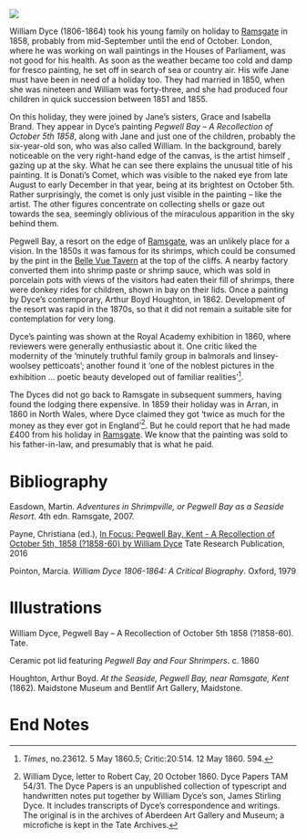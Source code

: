 <a href="https://juncture-digital.org"><img src="https://juncture-digital.org/images/ve-button.png"></a>

<param ve-config 
       title="William Dyce (1806-1864) "
       author="Prof Christiana Payne"
       banner="insert pic" 
       layout="vertical"
       num-maps="*"
       num-images="*">

<param ve-entity eid="Q2095630" title="William Dyce" aliases="Dyce’s">
<param ve-entity eid="Q96084586" aliases="Jane">
<param ve-entity eid="Q736439" title="Ramsgate">
<param ve-entity eid="Q981088" aliases="Donati’s Comet">
<param ve-entity eid="Q3425604" title="Pegwell Bay">
<param ve-entity eid="Q4798063" title="Arthur Boyd Houghton">
<param ve-entity eid="Q211873" title="Arran">
<param ve-entity eid="Q1892770" title="North Wales">


William Dyce (1806-1864) took his young family on holiday to [Ramsgate](/19c/19c-ramsgate) in 1858, probably from mid-September until the end of October. London, where he was working on wall paintings in the Houses of Parliament, was not good for his health. As soon as the weather became too cold and damp for fresco painting, he set off in search of sea or country air. His wife Jane must have been in need of a holiday too. They had married in 1850, when she was nineteen and William was forty-three, and she had produced four children in quick succession between 1851 and 1855.
<param ve-image
    fit="contain"
    title="Photograph of William Dyce" 
    description="by John Watkins in albumen carte-de-visite, 1860-1864" 
    attribution="National Portrait Gallery (https://www.npg.org.uk/collections/search/portrait/mw111900/William-Dyce?)"
    license="CC BY-NC-ND 3.0"
    url="https://i.imgur.com/gs45uqR.jpeg">


On this holiday, they were joined by Jane’s sisters, <span data-mouseover-image-zoomto="713,514,741,578">Grace and Isabella Brand.</span> They appear in Dyce’s painting _Pegwell Bay – A Recollection of October 5th 1858_, along with <span data-mouseover-image-zoomto="313,660,515,402">Jane and just one of the children</span>, probably the six-year-old son, who was also called William. In the background, barely noticeable on the very right-hand edge of the canvas, is <span data-mouseover-image-zoomto="1322,623,215,168">the artist himself </span>, gazing up at the sky. What he can see there explains the unusual title of his painting. It is Donati’s Comet, which was visible to the naked eye from late August to early December in that year, being at its brightest on October 5th. Rather surprisingly, the comet is only just visible in the painting – like the artist. The other figures concentrate on collecting shells or gaze out towards the sea, seemingly oblivious of the miraculous apparition in the 
sky behind them.
<param ve-image
    fit="contain" 
    title="Pegwell Bay, Kent - a Recollection of October 5th 1858" 
    description="oil painting by William Dyce, 1858"
    license="CC BY-NC-ND 3.0" 
    attribution="Tate Modern (https://www.tate.org.uk/art/artworks/dyce-pegwell-bay-kent-a-recollection-of-october-5th-1858-n01407)"
    url="https://www.tate.org.uk/art/images/work/N/N01/N01407_10.jpg">
       

Pegwell Bay, a resort on the edge of [Ramsgate](/19c/19c-ramsgate), was an unlikely place for a vision. In the 1850s it was famous for its shrimps, which could be consumed by the pint in the [Belle Vue Tavern](https://www.thebellevuetavern.co.uk/) at the top of the cliffs. A nearby factory converted them into shrimp paste or shrimp sauce, which was sold in porcelain pots with views of the visitors had eaten their fill of shrimps, there were donkey rides for children, shown in bay on their lids. Once a painting by Dyce’s contemporary, Arthur Boyd Houghton, in 1862. Development of the resort was rapid in the 1870s, so that it did not remain a suitable site for contemplation for very long.
<param ve-map title="Pegwell Bay, Ramsgate" center="Q3425604" zoom="12" prefer-geojson show-labels>

Dyce’s painting was shown at the Royal Academy exhibition in 1860, where reviewers were generally enthusiastic about it. One critic liked the modernity of the ‘minutely truthful family group in balmorals and linsey-woolsey petticoats’; another found it ‘one of the noblest pictures in the exhibition … poetic beauty developed out of familiar realities’[^1]. 
<param ve-image layers
    fit="contain"
    ref="1"
    title="Shrimp Paste Pot Lid." 
    description="prattware pot lid from 'Pegwell Bay & Four Shrimpers' collection, c.1860"  
    url="https://i.ebayimg.com/images/g/61wAAOSw0~9hNQto/s-l1600.jpg">
<param ve-image
    fit="contain"
    ref="2"
    title="At the Seaside, Pegwell Bay, near Ramsgate, Kent" 
    description="painting by Arthur Boyd Houghton, 1862" 
    license="CC BY 3.0" 
    attribution="Maidstone Museum and Bentlif Art Gallery, Maidstone (https://artuk.org/discover/artworks/at-the-seaside-pegwell-bay-near-ramsgate-kent-76676/view_as/grid/search/keyword:kent-pegwell-bay--referrer:global-search/page/1)"
    url="https://d3d00swyhr67nd.cloudfront.net/w944h944/collection/KT/MMB/KT_MMB_B_MAI_46514-001.jpg">


The Dyces did not go back to  <span data-mouseover-map-flyto="51.4, 1.43">Ramsgate</span> in subsequent summers, having found the lodging there expensive. In 1859 their holiday was in <span data-mouseover-map-flyto="55.6, -5.23">Arran</span>, in 1860 in <span data-mouseover-map-flyto="52.9, -3.66">North Wales</span>, where Dyce claimed they got ‘twice as much for the money as they ever got in England’[^2].  But he could report that he had made £400 from his holiday in [Ramsgate](/19c/19c-ramsgate). We know that the painting was sold to his father-in-law, and presumably that is what he paid. 
<param ve-map title="Dyce's holiday destinations" center="Q736439" zoom="12" prefer-geojson show-labels>



# Bibliography
Easdown, Martin. _Adventures in Shrimpville, or Pegwell Bay as a Seaside Resort_. 4th edn. Ramsgate, 2007.

Payne, Christiana (ed.), [In Focus: Pegwell Bay, Kent -  A Recollection of October 5th, 1858 (?1858-60) by William Dyce](https://www.tate.org.uk/research/publications/in-focus/pegwell-bay-kent-william-dyce) Tate Research Publication, 2016

Pointon, Marcia. _William Dyce 1806-1864: A Critical Biography_. Oxford, 1979

# Illustrations
William Dyce, Pegwell Bay – A Recollection of October 5th 1858 (?1858-60). Tate.

Ceramic pot lid featuring _Pegwell Bay and Four Shrimpers_. c. 1860

Houghton, Arthur Boyd. _At the Seaside, Pegwell Bay, near Ramsgate, Kent_ (1862). Maidstone Museum and Bentlif Art Gallery, Maidstone.

# End Notes
[^1]: _Times_, no.23612. 5 May 1860.5; Critic:20:514. 12 May 1860. 594.
[^2]: William Dyce, letter to Robert Cay, 20 October 1860. Dyce Papers TAM 54/31. The Dyce Papers is an unpublished collection of typescript and handwritten notes put together by William Dyce’s son, James Stirling Dyce. It includes transcripts of Dyce’s correspondence and writings. The original is in the archives of Aberdeen Art Gallery and Museum; a microfiche is kept in the Tate Archives.
